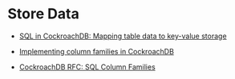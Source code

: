 # Store Data

- [SQL in CockroachDB: Mapping table data to key-value storage](https://www.cockroachlabs.com/blog/sql-in-cockroachdb-mapping-table-data-to-key-value-storage/)

- [Implementing column families in CockroachDB](https://www.cockroachlabs.com/blog/sql-cockroachdb-column-families/)

- [CockroachDB RFC: SQL Column Families](https://github.com/cockroachdb/cockroach/blob/b3fa0b4b15113a9294b8b75c1f603dd52843e13c/docs/RFCS/20151214_sql_column_families.md)
